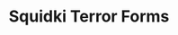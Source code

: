 ---
slug: squidki-terror-forms
title: Squidki Terror Forms
description: "Squidki Terror Forms is an exciting online game. Play for free directly in your browser!"
icon: /images/new_mods/Sprunki Terror Forms.png
url: https://wowtbc.net/sprunkin/terror-forms/index.html
previewImage: /images/new_mods/Sprunki Terror Forms.png
type: new mods

# SEO配置
seo:
  title: "Squidki Terror Forms - Play Free Online Game | Fun Browser Games"
  description: "Squidki Terror Forms - Play this fun online game for free in your browser. No download required!"
  ogImage: "/images/new_mods/Sprunki Terror Forms.png"
  keywords: "squidki-terror-forms, online game, browser game, free game, new mods game, play online"

videoUrls:
  - https://www.youtube.com/embed/example1
  - https://www.youtube.com/embed/example2

whyPlay:
  title: "Why Play Squidki Terror Forms?"
  items:
    - "Immersive Gameplay: Squidki Terror Forms offers an engaging and immersive gaming experience that will keep you entertained for hours"
    - "Challenging Levels: Test your skills with increasingly difficult challenges and obstacles"
    - "Beautiful Graphics: Enjoy stunning visuals and smooth animations that bring the game world to life"
    - "Regular Updates: New content and features are added regularly to keep the game fresh and exciting"
    - "Free to Play: Experience all the fun without spending a penny"
    - "Community Features: Connect with other players, share strategies, and compete for high scores"
    - "Cross-Platform: Play on any device with a web browser, no downloads required"

features:
  title: "Key Features of Squidki Terror Forms"
  image: "/images/new_mods/Sprunki Terror Forms.png"
  items:
    - "Intuitive Controls: Easy to learn controls make Squidki Terror Forms accessible for players of all skill levels"
    - "Multiple Game Modes: Enjoy various gameplay options that provide different challenges and experiences"
    - "Character Customization: Personalize your gaming experience with unique characters and items"
    - "Achievement System: Complete special tasks to earn rewards and recognition"
    - "Leaderboards: Compete with players worldwide and see who can achieve the highest scores"

characteristics:
  title: "Game Characteristics"
  image: "/images/new_mods/Sprunki Terror Forms.png"
  items:
    - "Genre: New mods game with elements of strategy and skill"
    - "Difficulty: Suitable for both casual gamers and those seeking a challenge"
    - "Play Time: Quick sessions or extended gameplay, depending on your preference"
    - "Art Style: Vibrant and engaging visuals that enhance the gaming experience"
    - "Sound Design: Immersive audio that complements the gameplay perfectly"

info: "Squidki Terror Forms is an exciting online game that offers players a unique and engaging gaming experience. With its intuitive controls, stunning visuals, and challenging gameplay, Squidki Terror Forms provides hours of entertainment for players of all ages and skill levels. Whether you're looking for a quick gaming session during a break or an extended play session, Squidki Terror Forms delivers an immersive experience that will keep you coming back for more. The game features multiple levels of increasing difficulty, ensuring that players are constantly challenged as they progress. With regular updates adding new content and features, Squidki Terror Forms remains fresh and exciting, providing endless entertainment options for its growing community of players."

howToPlayIntro: "Welcome to Squidki Terror Forms! This guide will walk you through the basics and help you master the game. Whether you're a beginner or looking to improve your skills, these tips and instructions will enhance your gaming experience."

howToPlaySteps:
  - title: "Getting Started"
    description: "Begin your Squidki Terror Forms adventure by familiarizing yourself with the controls. Use your keyboard or mouse to navigate through the game interface. The tutorial will guide you through the basic mechanics and help you understand the objectives."
  - title: "Understanding the Objectives"
    description: "In Squidki Terror Forms, your main goal is to progress through levels by completing specific objectives. Each level presents unique challenges that require different strategies and approaches."
  - title: "Mastering the Controls"
    description: "Practice using the controls to improve your precision and reaction time. Squidki Terror Forms requires quick reflexes and strategic thinking to overcome obstacles and defeat opponents."
  - title: "Utilizing Power-ups"
    description: "Collect power-ups throughout the game to enhance your abilities and overcome difficult challenges. Each power-up offers unique advantages that can be crucial for success."
  - title: "Developing Strategies"
    description: "As you progress in Squidki Terror Forms, develop effective strategies for different scenarios. Analyze patterns, anticipate challenges, and adapt your approach to maximize your performance."

faq:
  title: "Frequently Asked Questions about Squidki Terror Forms"
  items:
    - question: "Is Squidki Terror Forms free to play?"
      answer: "Yes, Squidki Terror Forms is completely free to play directly in your web browser. No downloads or purchases are required to enjoy the full game experience."
    - question: "Can I play Squidki Terror Forms on mobile devices?"
      answer: "Yes, Squidki Terror Forms is optimized for both desktop and mobile play. You can enjoy the game on any device with a web browser and internet connection."
    - question: "Are there any in-game purchases?"
      answer: "While Squidki Terror Forms is free to play, there may be optional in-game purchases available for cosmetic items or additional features that don't affect core gameplay."
    - question: "How often is Squidki Terror Forms updated?"
      answer: "The developers regularly update Squidki Terror Forms with new content, features, and improvements based on player feedback and game performance."
    - question: "Can I play Squidki Terror Forms offline?"
      answer: "Currently, Squidki Terror Forms requires an internet connection to play as it's a browser-based online game."
    - question: "Is Squidki Terror Forms suitable for children?"
      answer: "Yes, Squidki Terror Forms is designed to be family-friendly and suitable for players of all ages."
    - question: "How do I report bugs or issues?"
      answer: "If you encounter any problems while playing Squidki Terror Forms, you can report them through the game's support page or contact the developers directly through their website."
    - question: "Still Have Questions?"
      answer: "If you have additional questions about Squidki Terror Forms that aren't covered in this FAQ, please visit our support center or contact our customer service team for assistance."
---